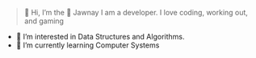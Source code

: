 > 👋 Hi, I’m the 🐐 Jawnay
I am a developer. I love coding, working out, and gaming

- 👀 I’m interested in Data Structures and Algorithms.
- 🌱 I’m currently learning Computer Systems


<!---
Jawnay/Jawnay is a ✨ special ✨ repository because its `README.md` (this file) appears on your GitHub profile.
You can click the Preview link to take a look at your changes.
--->





